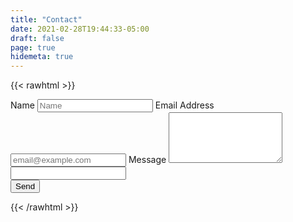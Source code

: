 ```yaml
---
title: "Contact"
date: 2021-02-28T19:44:33-05:00
draft: false
page: true
hidemeta: true
---
```


{{< rawhtml >}}
<script src="https://challenges.cloudflare.com/turnstile/v0/api.js" async defer></script>
<form action="https://submit-form.com/gN9DrnmaT">
    <label for="full-name">Name</label>
    <input type="text" name="name" id="full-name" placeholder="Name" required="">
    <label for="email-address">Email Address</label>
    <input type="email" name="email" id="email-address" placeholder="email@example.com" required="">
    <label for="message">Message</label>
    <textarea rows="5" name="message" id="message" placeholder="" required=""></textarea>
    <input type="hidden" name="_feedback.dark" value="true" />
    <input type="hidden" name="_feedback.success.title" value="Message sent!"/>
    <input type="text" name="_cheese" tabindex="-1" autocomplete="off" class="whole-milk" />
    <div class="cf-turnstile" data-sitekey="0x4AAAAAAAaP4VVOaMkoV0OC"></div>
    <button type="submit">Send</button>
</form>
{{< /rawhtml >}}